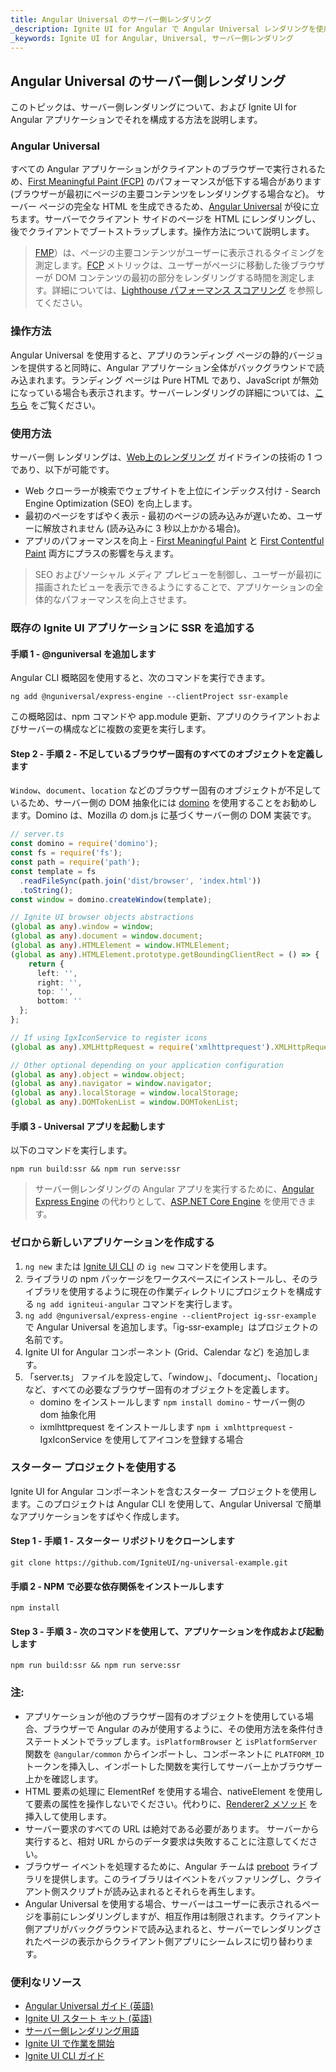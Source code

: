 ```yaml
---
title: Angular Universal のサーバー側レンダリング
_description: Ignite UI for Angular で Angular Universal レンダリングを使用する方法。
_keywords: Ignite UI for Angular, Universal, サーバー側レンダリング
---
```


## Angular Universal のサーバー側レンダリング

このトピックは、サーバー側レンダリングについて、および Ignite UI for Angular アプリケーションでそれを構成する方法を説明します。 

### Angular Universal

すべての Angular アプリケーションがクライアントのブラウザーで実行されるため、[First Meaningful Paint (FCP)](https://web.dev/first-meaningful-paint) のパフォーマンスが低下する場合があります (ブラウザーが最初にページの主要コンテンツをレンダリングする場合など)。 サーバー ページの完全な HTML を生成できるため、[Angular Universal](https://angular.io/guide/universal) が役に立ちます。サーバーでクライアント サイドのページを HTML にレンダリングし、後でクライアントでブートストラップします。操作方法について説明します。

> [FMP](https://web.dev/first-meaningful-paint)）は、ページの主要コンテンツがユーザーに表示されるタイミングを測定します。[FCP](https://web.dev/first-contentful-paint) メトリックは、ユーザーがページに移動した後ブラウザーが DOM コンテンツの最初の部分をレンダリングする時間を測定します。詳細については、[Lighthouse パフォーマンス スコアリング](https://web.dev/performance-scoring) を参照してください。



### 操作方法

Angular Universal を使用すると、アプリのランディング ページの静的バージョンを提供すると同時に、Angular アプリケーション全体がバックグラウンドで読み込まれます。ランディング ページは Pure HTML であり、JavaScript が無効になっている場合も表示されます。サーバーレンダリングの詳細については、[こちら](https://developers.google.com/web/updates/2019/02/rendering-on-the-web) をご覧ください。

### 使用方法

サーバー側 レンダリングは、[Web上のレンダリング](https://developers.google.com/web/updates/2019/02/rendering-on-the-web) ガイドラインの技術の 1 つであり、以下が可能です。
- Web クローラーが検索でウェブサイトを上位にインデックス付け - Search Engine Optimization (SEO) を向上します。
- 最初のページをすばやく表示 - 最初のページの読み込みが遅いため、ユーザーに解放されません (読み込みに 3 秒以上かかる場合)。
- アプリのパフォーマンスを向上 - [First Meaningful Paint](https://web.dev/first-meaningful-paint) と [First Contentful Paint](https://web.dev/first-contentful-paint) 両方にプラスの影響を与えます。 

> SEO およびソーシャル メディア プレビューを制御し、ユーザーが最初に描画されたビューを表示できるようにすることで、アプリケーションの全体的なパフォーマンスを向上させます。

### 既存の Ignite UI アプリケーションに SSR を追加する

#### 手順 1 - @nguniversal を追加します 
Angular CLI 概略図を使用すると、次のコマンドを実行できます。

```
ng add @nguniversal/express-engine --clientProject ssr-example
```

この概略図は、npm コマンドや app.module 更新、アプリのクライアントおよびサーバーの構成などに複数の変更を実行します。

#### Step 2 - 手順 2 - 不足しているブラウザー固有のすべてのオブジェクトを定義します
`Window`、`document`、`location` などのブラウザー固有のオブジェクトが不足しているため、サーバー側の DOM 抽象化には [domino](https://github.com/fgnass/domino#server-side-dom-implementation-based-on-mozillas-domjs) を使用することをお勧めします。Domino は、Mozilla の dom.js に基づくサーバー側の DOM 実装です。

```typescript
// server.ts
const domino = require('domino');
const fs = require('fs');
const path = require('path');
const template = fs
  .readFileSync(path.join('dist/browser', 'index.html'))
  .toString();
const window = domino.createWindow(template);

// Ignite UI browser objects abstractions
(global as any).window = window;
(global as any).document = window.document;
(global as any).HTMLElement = window.HTMLElement;
(global as any).HTMLElement.prototype.getBoundingClientRect = () => {
    return {
      left: '',
      right: '',
      top: '',
      bottom: ''
  };
};

// If using IgxIconService to register icons
(global as any).XMLHttpRequest = require('xmlhttprequest').XMLHttpRequest;

// Other optional depending on your application configuration
(global as any).object = window.object;
(global as any).navigator = window.navigator;
(global as any).localStorage = window.localStorage;
(global as any).DOMTokenList = window.DOMTokenList;
```

#### 手順 3 - Universal アプリを起動します
以下のコマンドを実行します。

```
npm run build:ssr && npm run serve:ssr
```

> サーバー側レンダリングの Angular アプリを実行するために、[Angular Express Engine](https://github.com/angular/universal/blob/master/modules/express-engine/README.md) の代わりとして、[ASP.NET Core Engine](https://github.com/angular/universal/tree/master/modules/aspnetcore-engine) を使用できます。

### ゼロから新しいアプリケーションを作成する 

1. `ng new` または [Ignite UI CLI](../cli-overview.md) の `ig new` コマンドを使用します。
2. ライブラリの npm パッケージをワークスペースにインストールし、そのライブラリを使用するように現在の作業ディレクトリにプロジェクトを構成する `ng add igniteui-angular` コマンドを実行します。
4. `ng add @nguniversal/express-engine --clientProject ig-ssr-example` で Angular Universal を追加します。「ig-ssr-example」はプロジェクトの名前です。
3. Ignite UI for Angular コンポーネント (Grid、Calendar など) を追加します。
4. 「server.ts」 ファイルを設定して、「window」、「document」、「location」 など、すべての必要なブラウザー固有のオブジェクトを定義します。
	- domino をインストールします `npm install domino` - サーバー側の dom 抽象化用
	- ixmlhttprequest をインストールします `npm i xmlhttprequest` - IgxIconService を使用してアイコンを登録する場合

### スターター プロジェクトを使用する

Ignite UI for Angular コンポーネントを含むスターター プロジェクトを使用します。このプロジェクトは Angular CLI を使用して、Angular Universal で簡単なアプリケーションをすばやく作成します。

#### Step 1 - 手順 1 - スターター リポジトリをクローンします

```
git clone https://github.com/IgniteUI/ng-universal-example.git
```

#### 手順 2 - NPM で必要な依存関係をインストールします

```
npm install
```

#### Step 3 - 手順 3 - 次のコマンドを使用して、アプリケーションを作成および起動します

```
npm run build:ssr && npm run serve:ssr
```

### 注:

- アプリケーションが他のブラウザー固有のオブジェクトを使用している場合、ブラウザーで Angular のみが使用するように、その使用方法を条件付きステートメントでラップします。`isPlatformBrowser` と `isPlatformServer` 関数を `@angular/common` からインポートし、コンポーネントに `PLATFORM_ID` トークンを挿入し、インポートした関数を実行してサーバー上かブラウザー上かを確認します。 
- HTML 要素の処理に ElementRef を使用する場合、nativeElement を使用して要素の属性を操作しないでください。代わりに、[Renderer2 メソッド](https://alligator.io/angular/using-renderer2) を挿入して使用します。
- サーバー要求のすべての URL は絶対である必要があります。 サーバーから実行すると、相対 URL からのデータ要求は失敗することに注意してください。
- ブラウザー イベントを処理するために、Angular チームは [preboot](https://github.com/angular/preboot) ライブラリを提供します。このライブラリはイベントをバッファリングし、クライアント側スクリプトが読み込まれるとそれらを再生します。
- Angular Universal を使用する場合、サーバーはユーザーに表示されるページを事前にレンダリングしますが、相互作用は制限されます。クライアント側アプリがバックグラウンドで読み込まれると、サーバーでレンダリングされたページの表示からクライアント側アプリにシームレスに切り替わります。

### 便利なリソース

<div class="divider--half"></div>

* [Angular Universal ガイド (英語)](https://angular.io/guide/universal)
* [Ignite UI スタート キット  (英語)](https://github.com/IgniteUI/ng-universal-example)
* [サーバー側レンダリング用語](https://developers.google.com/web/updates/2019/02/rendering-on-the-web)
* [Ignite UI で作業を開始](../getting_started.md)
* [Ignite UI CLI ガイド](../cli/step-by-step-guide.md)